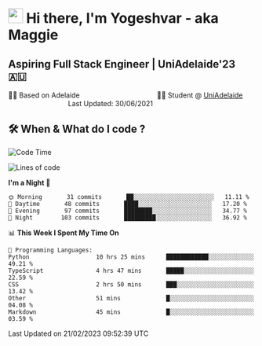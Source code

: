 <h1><img src="https://emojis.slackmojis.com/emojis/images/1531849430/4246/blob-sunglasses.gif?1531849430" width="30"/> Hi there, I'm Yogeshvar - aka Maggie</h1>

## Aspiring Full Stack Engineer | UniAdelaide'23 🇦🇺  
🏂🏻  Based on Adelaide &nbsp;&nbsp;&nbsp;&nbsp;&nbsp;&nbsp;&nbsp;&nbsp;&nbsp;&nbsp;&nbsp;&nbsp;&nbsp;&nbsp;&nbsp;&nbsp;&nbsp;&nbsp;&nbsp;&nbsp;&nbsp;&nbsp;&nbsp;&nbsp;&nbsp;&nbsp;&nbsp;&nbsp;&nbsp;&nbsp;&nbsp;&nbsp;&nbsp;&nbsp;&nbsp;&nbsp;&nbsp;&nbsp;&nbsp;👨‍💻 Student @ [UniAdelaide](https://www.adelaide.edu.au)   &nbsp;&nbsp;&nbsp;&nbsp;&nbsp;&nbsp;&nbsp;&nbsp;&nbsp;&nbsp;&nbsp;&nbsp;&nbsp;&nbsp;&nbsp;&nbsp;&nbsp;&nbsp;&nbsp;&nbsp;&nbsp;&nbsp;&nbsp;&nbsp;&nbsp;&nbsp;&nbsp;&nbsp;&nbsp;&nbsp;&nbsp;Last Updated: 30/06/2021

## 🛠 When & What do I code ?  

<!--START_SECTION:waka-->
![Code Time](http://img.shields.io/badge/Code%20Time-1%2C950%20hrs%204%20mins-blue)

![Lines of code](https://img.shields.io/badge/From%20Hello%20World%20I%27ve%20Written-3%20Million%20lines%20of%20code-blue)

**I'm a Night 🦉** 

```text
🌞 Morning       31 commits       ██░░░░░░░░░░░░░░░░░░░░░░░   11.11 % 
🌆 Daytime       48 commits       ████░░░░░░░░░░░░░░░░░░░░░   17.20 % 
🌃 Evening       97 commits       ████████░░░░░░░░░░░░░░░░░   34.77 % 
🌙 Night        103 commits       █████████░░░░░░░░░░░░░░░░   36.92 % 

```


📊 **This Week I Spent My Time On** 

```text
💬 Programming Languages: 
Python                   10 hrs 25 mins      ████████████░░░░░░░░░░░░░   49.21 % 
TypeScript               4 hrs 47 mins       █████░░░░░░░░░░░░░░░░░░░░   22.59 % 
CSS                      2 hrs 50 mins       ███░░░░░░░░░░░░░░░░░░░░░░   13.42 % 
Other                    51 mins             █░░░░░░░░░░░░░░░░░░░░░░░░   04.08 % 
Markdown                 45 mins             █░░░░░░░░░░░░░░░░░░░░░░░░   03.59 % 

```


 Last Updated on 21/02/2023 09:52:39 UTC
<!--END_SECTION:waka-->
